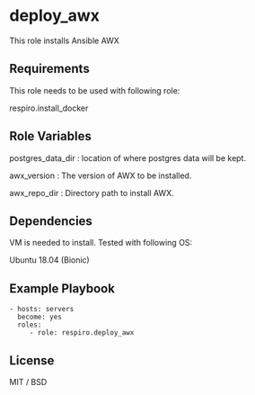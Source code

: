 deploy_awx
=========

This role installs Ansible AWX

Requirements
------------
This role needs to be used with following role:

respiro.install_docker

Role Variables
--------------
postgres_data_dir : location of where postgres data will be kept.

awx_version : The version of AWX to be installed.

awx_repo_dir : Directory path to install AWX.

Dependencies
------------
VM is needed to install. Tested with following OS:

Ubuntu 18.04 (Bionic)

Example Playbook
----------------

    - hosts: servers
      become: yes
      roles:
         - role: respiro.deploy_awx 

License
-------

MIT / BSD
